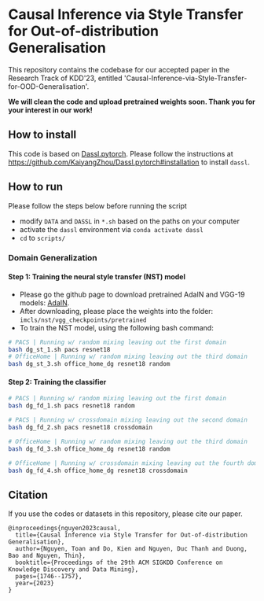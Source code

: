 # Causal Inference via Style Transfer for Out-of-distribution Generalisation

This repository contains the codebase for our accepted paper in the Research Track of KDD'23, entitled 'Causal-Inference-via-Style-Transfer-for-OOD-Generalisation'.

**We will clean the code and upload pretrained weights soon. Thank you for your interest in our work!**

## How to install

This code is based on [Dassl.pytorch](https://github.com/KaiyangZhou/Dassl.pytorch). Please follow the instructions at https://github.com/KaiyangZhou/Dassl.pytorch#installation to install `dassl`.

## How to run

Please follow the steps below before running the script

- modify `DATA` and `DASSL` in `*.sh` based on the paths on your computer
- activate the `dassl` environment via `conda activate dassl`
- `cd` to `scripts/`

### Domain Generalization

#### Step 1: Training the neural style transfer (NST) model

- Please go the github page to download pretrained AdaIN and VGG-19 models: [AdaIN](https://github.com/MAlberts99/PyTorch-AdaIN-StyleTransfer). 
- After downloading, please place the weights into the folder: `imcls/nst/vgg_checkpoints/pretrained`
- To train the NST model, using the following bash command:

```bash
# PACS | Running w/ random mixing leaving out the first domain
bash dg_st_1.sh pacs resnet18
# OfficeHome | Running w/ random mixing leaving out the third domain
bash dg_st_3.sh office_home_dg resnet18 random
```


#### Step 2: Training the classifier

```bash
# PACS | Running w/ random mixing leaving out the first domain
bash dg_fd_1.sh pacs resnet18 random

# PACS | Running w/ crossdomain mixing leaving out the second domain
bash dg_fd_2.sh pacs resnet18 crossdomain

# OfficeHome | Running w/ random mixing leaving out the third domain
bash dg_fd_3.sh office_home_dg resnet18 random

# OfficeHome | Running w/ crossdomain mixing leaving out the fourth domain
bash dg_fd_4.sh office_home_dg resnet18 crossdomain
```

## Citation

If you use the codes or datasets in this repository, please cite our paper.
```
@inproceedings{nguyen2023causal,
  title={Causal Inference via Style Transfer for Out-of-distribution Generalisation},
  author={Nguyen, Toan and Do, Kien and Nguyen, Duc Thanh and Duong, Bao and Nguyen, Thin},
  booktitle={Proceedings of the 29th ACM SIGKDD Conference on Knowledge Discovery and Data Mining},
  pages={1746--1757},
  year={2023}
}
```


